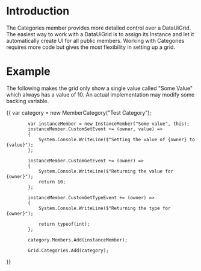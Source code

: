 # Introduction

The Categories member provides more detailed control over a DataUiGrid. The easiest way to work with a DataUiGrid is to assign its Instance and let it automatically create UI for all public members. Working with Categories requires more code but gives the most flexibility in setting up a grid.

# Example

The following makes the grid only show a single value called "Some Value" which always has a value of 10. An actual implementation may modify some backing variable.

{{
            var category = new MemberCategory("Test Category");

            var instanceMember = new InstanceMember("Some value", this);
            instanceMember.CustomSetEvent += (owner, value) =>
            {
                System.Console.WriteLine($"Setting the value of {owner} to {value}");
            };

            instanceMember.CustomGetEvent += (owner) =>
            {
                System.Console.WriteLine($"Returning the value for {owner}");
                return 10;
            };

            instanceMember.CustomGetTypeEvent += (owner) =>
            {
                System.Console.WriteLine($"Returning the type for {owner}");

                return typeof(int);
            };

            category.Members.Add(instanceMember);

            Grid.Categories.Add(category);
}}